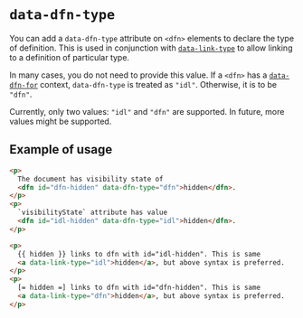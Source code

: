 # `data-dfn-type`

You can add a `data-dfn-type` attribute on `<dfn>` elements to declare the type of definition. This is used in conjunction with [`data-link-type`](data-link-type) to allow linking to a definition of particular type.

In many cases, you do not need to provide this value. If a `<dfn>` has a [`data-dfn-for`](data-dfn-for) context, `data-dfn-type` is treated as `"idl"`. Otherwise, it is to be `"dfn"`.

Currently, only two values: `"idl"` and `"dfn"` are supported. In future, more values might be supported.

## Example of usage

```html "example": "Specifying data-dfn-type."
<p>
  The document has visibility state of
  <dfn id="dfn-hidden" data-dfn-type="dfn">hidden</dfn>.
</p>
<p>
  `visibilityState` attribute has value
  <dfn id="idl-hidden" data-dfn-type="idl">hidden</dfn>.
</p>

<p>
  {{ hidden }} links to dfn with id="idl-hidden". This is same
  <a data-link-type="idl">hidden</a>, but above syntax is preferred.
</p>
<p>
  [= hidden =] links to dfn with id="dfn-hidden". This is same
  <a data-link-type="dfn">hidden</a>, but above syntax is preferred.
</p>
```

